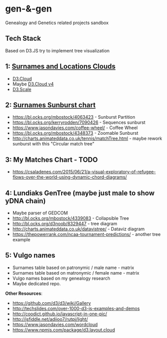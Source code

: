 # gen-&-gen #
Genealogy and Genetics related projects sandbox

## Tech Stack
Based on D3.JS try to implement tree visualization

## 1: [Surnames and Locations Clouds](https://alundiak.github.io/gen-and-gen/clouds)

- [D3.Cloud](https://github.com/jasondavies/d3-cloud)
- Maybe [D3.Cloud v4](https://www.npmjs.com/package/d3-v4-cloud)
- [D3.Scale](https://github.com/d3/d3-scale)

## 2: [Surnames Sunburst chart](https://alundiak.github.io/gen-and-gen/sunburst)
- https://bl.ocks.org/mbostock/4063423 - Sunburst Partition
- https://bl.ocks.org/kerryrodden/7090426 - Sequences sunburst
- https://www.jasondavies.com/coffee-wheel/ - Coffee Wheel
- https://bl.ocks.org/mbostock/4348373 - Zoomable Sunburst
- http://charts.animateddata.co.uk/tennis/matchTree.html - maybe rework sunburst with this "Circular match tree"

## 3: My Matches Chart - TODO
- https://csaladenes.com/2015/06/21/a-visual-exploratory-of-refugee-flows-over-the-world-using-dynamic-chord-diagrams/

## 4: Lundiaks GenTree  (maybe just male to show yDNA chain)
- Maybe parser of GEDCOM
- http://bl.ocks.org/mbostock/4339083 - Collapsible Tree
- http://bl.ocks.org/d3noob/8329447 - tree diagram
- http://charts.animateddata.co.uk/datavistree/ - Dataviz diagram
- https://thepowerrank.com/ncaa-tournament-predictions/ - another tree example

## 5: Vulgo names
- Surnames table based on patronymic / male name - matrix
- Surnames table based on matronymic / female name - matrix
- Vulgo names based on my genealogy research
- Maybe dedicated repo.

**Other Resources**:
- https://github.com/d3/d3/wiki/Gallery
- http://techslides.com/over-1000-d3-js-examples-and-demos
- http://coodict.github.io/javascript-in-one-pic/
- http://jsfiddle.net/adiioo7/rutpj/light/
- https://www.jasondavies.com/wordcloud
- https://www.npmjs.com/package/d3.layout.cloud
